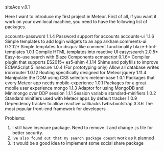 siteAce v.0.1

Here I want to introduce my first project in Meteor.
First of all, if you want it work on your own local machine, 
you need to have the following list of packages.

accounts-password     1.1.4  Password support for accounts
accounts-ui           1.1.6  Simple templates to add login widgets to an app
arkham:comments-ui    0.2.12* Simple templates for disqus-like comment functionality
blaze-html-templates  1.0.1  Compile HTML templates into reactive UI 
easy:search           2.0.5* Easy-to-use search with Blaze Components
ecmascript            0.1.6* Compiler plugin that supports ES2015+
es5-shim              4.1.14  Shims and polyfills to improve ECMAScript 5
insecure              1.0.4  (For prototyping only) Allow all database writes
iron:router           1.0.12  Routing specifically designed for Meteor
jquery                1.11.4  Manipulate the DOM using CSS selectors
meteor-base           1.0.1  Packages that every Meteor app needs
mobile-experience     1.0.1  Packages for a great mobile user experience
mongo                 1.1.3  Adaptor for using MongoDB and Minimongo over DDP
session               1.1.1  Session variable
standard-minifiers    1.0.2  Standard minifiers used with Meteor apps by default
tracker               1.0.9  Dependency tracker to allow reactive callbacks
twbs:bootstrap        3.3.6  The most popular front-end framework for developers

Problems: 
1) I still have insecure package. Need to remove it and change .js file for better security.
2) I`ve also found out that my search package doesn`t work as it planned
3) It would be a good idea to implement some social share package